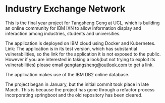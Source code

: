 # Industry Exchange Network
This is the final year project for Tangsheng Geng at UCL, which is building an online community for IBM IXN to allow
information display and interaction among industries, students and universities.  

The application is deployed on IBM cloud using Docker and Kubernetes.  
Link: The application is in its test version, which has substantial vulnerabilities, so the link for the application it is not exposed to the public.
However if you are interested in taking a look(but not trying to exploit its vulnerabilities) please email gengtangsheng@outlook.com to get a link.   

The application makes use of the IBM DB2 online database.  

The project began in January, but the initial commit took place in late March. This is because the project has gone through a refactor process incorporating springboot and the old repository has been cleared. 
